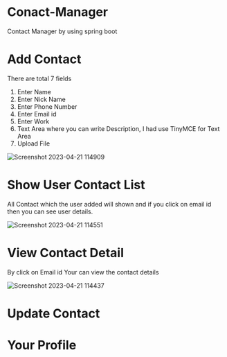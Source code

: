 # Conact-Manager
Contact Manager  by using spring boot 


# Add Contact

There are total 7 fields 
1. Enter Name
2. Enter Nick Name
3. Enter Phone Number
4. Enter Email id
5. Enter Work
6. Text Area where you can write Description, I had use TinyMCE for Text Area
7. Upload File

![Screenshot 2023-04-21 114909](https://user-images.githubusercontent.com/100328979/233557311-83321957-3ae5-4b01-8a79-41607a8a921c.png)


# Show User Contact List

All Contact which the user added will shown and if you click on email id then you can see user details.

![Screenshot 2023-04-21 114551](https://user-images.githubusercontent.com/100328979/233558078-7f0b8948-a42b-415e-830f-57be3e0d345e.png)


# View Contact Detail

By click on Email id Your can view the contact details 

![Screenshot 2023-04-21 114437](https://user-images.githubusercontent.com/100328979/233556562-8060f62b-8004-435d-b37b-8b3d3aaca15e.png)


# Update Contact





# Your Profile




